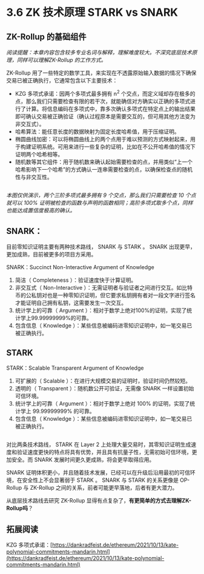 # 3.6 ZK 技术原理 STARK vs SNARK

## ZK-Rollup 的基础组件

_阅读提醒：本章内容包含较多专业名词与解释，理解难度较大。不深究底层技术原理，同样可以理解ZK-Rollup 的工作方式。_

ZK-Rollup 用了一些特定的数学工具，来实现在不透露原始输入数据的情况下确保交易已被正确执行，它通常包含以下主要技术：

* KZG 多项式承诺：因两个多项式最多拥有 n<sup>2</sup> 个交点，而定义域却存在极多的点，那么我们只需要检查有限的若干次，就能确信对方确实以正确的多项式进行了计算。将信息编码在多项式中，靠多次确认多项式在特定点上的输出结果即可确认交易被正确验证（确认过程原本是需要交互的，但可用其他方法变为非交互式）。
* 哈希算法：能任意长度的数据映射为固定长度哈希值，用于压缩证明。
* 椭圆曲线加密：可以将椭圆曲线上的两个点用于难以预测的方式映射起来，用于构建证明系统。可用来进行一些复杂的证明，比如在不公开哈希值的情况下证明两个哈希相等。
* 随机数等其它组件：用于随机数来确认起始需要检查的点，并用类似“上一个哈希影响下一个哈希”的方式确认一连串需要检查的点，以确保检查点的随机性与非交互性。

<figure><img src=".gitbook/assets/KZG.jpg" alt=""><figcaption></figcaption></figure>

_本图仅供演示，两个三阶多项式最多拥有 9 个交点，那么我们只需要检查 10 个点就可以 100% 证明被检查的函数与声明的函数相同；高阶多项式取多个点，同样也能达成置信度极高的确认。_



## SNARK：

目前零知识证明主要有两种技术路线， SNARK 与 STARK 。 SNARK 出现更早，更加成熟，目前被更多的项目方采用。

SNARK：Succinct Non-Interactive Argument of Knowledge

1. 简洁（ Completeness ）：验证速度快于计算证明。
2. 非交互式（ Non-Interactive ）：无需证明者与验证者之间进行交互。如比特币的公私钥对也是一种零知识证明，但它要求私钥拥有者对一段文字进行签名才能证明自己拥有私钥，这需要发生一次交互。
3. 统计学上的可靠（ Argument ）：相对于数学上绝对100%的证明，实现了统计学上99.99999999%的可靠。
4. 包含信息（ Knowledge ）：某些信息被编码进零知识证明中，如一笔交易已被正确执行。

## STARK

STARK：Scalable Transparent Argument of Knowledge

1. 可扩展的（ Scalable ）：在进行大规模交易的证明时，验证时间仍然较短。
2. 透明的（ Transparent ）：随机数公开可验证，无需像 SNARK 一样设置初始可信环境。
3. 统计学上的可靠（ Argument ）：相对于数学上绝对 100% 的证明，实现了统计学上 99.99999999% 的可靠。
4. 包含信息（ Knowledge ）：某些信息被编码进零知识证明中，如一笔交易已被正确执行。

<figure><img src=".gitbook/assets/STARK SNARK.jpg" alt=""><figcaption></figcaption></figure>

对比两条技术路线， STARK 在 Layer 2 上处理大量交易时，其零知识证明生成速度和验证速度更快的特点将具有优势，并且具有抗量子性，无需初始可信环境，更加安全。而 SNARK 发展时间更久更成熟，将会更早取得应用。

SNARK 证明体积更小，并且随着技术发展，已经可以在升级后沿用最初的可信环境，在安全性上不会显著弱于 STARK 。  SNARK 与 STARK 的关系更像是 OP-Rollup 与 ZK-Rollup 之间的关系，前者可能更早落地，后者有更大潜力。



从底层技术路线去研究 ZK-Rollup 显得有点复杂了，**有更简单的方式去理解ZK-Rollup吗**？

## 拓展阅读

KZG 多项式承诺：[https://dankradfeist.de/ethereum/2021/10/13/kate-polynomial-commitments-mandarin.html](https://dankradfeist.de/ethereum/2021/10/13/kate-polynomial-commitments-mandarin.html)
